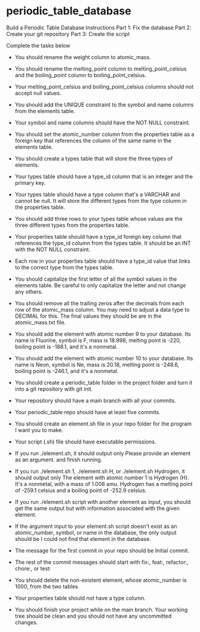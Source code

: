 # periodic_table_database
Build a Periodic Table Database Instructions
Part 1: Fix the database
Part 2: Create your git repository
Part 3: Create the script

Complete the tasks below
* You should rename the weight column to atomic_mass.


* You should rename the melting_point column to melting_point_celsius and the boiling_point column to boiling_point_celsius.


* Your melting_point_celsius and boiling_point_celsius columns should not accept null values.


* You should add the UNIQUE constraint to the symbol and name columns from the elements table.


* Your symbol and name columns should have the NOT NULL constraint.


* You should set the atomic_number column from the properties table as a foreign key that references the column of the same name in the elements table.


* You should create a types table that will store the three types of elements.


* Your types table should have a type_id column that is an integer and the primary key.


* Your types table should have a type column that's a VARCHAR and cannot be null. It will store the different types from the type column in the properties table.


* You should add three rows to your types table whose values are the three different types from the properties table.


* Your properties table should have a type_id foreign key column that references the type_id column from the types table. It should be an INT with the NOT NULL constraint.


* Each row in your properties table should have a type_id value that links to the correct type from the types table.


* You should capitalize the first letter of all the symbol values in the elements table. Be careful to only capitalize the letter and not change any others.


* You should remove all the trailing zeros after the decimals from each row of the atomic_mass column. You may need to adjust a data type to DECIMAL for this. The final values they should be are in the atomic_mass.txt file.


* You should add the element with atomic number 9 to your database. Its name is Fluorine, symbol is F, mass is 18.998, melting point is -220, boiling point is -188.1, and it's a nonmetal.


* You should add the element with atomic number 10 to your database. Its name is Neon, symbol is Ne, mass is 20.18, melting point is -248.6, boiling point is -246.1, and it's a nonmetal.


* You should create a periodic_table folder in the project folder and turn it into a git repository with git init.


* Your repository should have a main branch with all your commits.


* Your periodic_table repo should have at least five commits.


* You should create an element.sh file in your repo folder for the program I want you to make.


* Your script (.sh) file should have executable permissions.


* If you run ./element.sh, it should output only Please provide an element as an argument. and finish running.


* If you run ./element.sh 1, ./element.sh H, or ./element.sh Hydrogen, it should output only The element with atomic number 1 is Hydrogen (H). It's a nonmetal, with a mass of 1.008 amu. Hydrogen has a melting point of -259.1 celsius and a boiling point of -252.9 celsius.


* If you run ./element.sh script with another element as input, you should get the same output but with information associated with the given element.


* If the argument input to your element.sh script doesn't exist as an atomic_number, symbol, or name in the database, the only output should be I could not find that element in the database.


* The message for the first commit in your repo should be Initial commit.


* The rest of the commit messages should start with fix:, feat:, refactor:, chore:, or test:


* You should delete the non-existent element, whose atomic_number is 1000, from the two tables.


* Your properties table should not have a type column.


* You should finish your project while on the main branch. Your working tree should be clean and you should not have any uncommitted changes.

